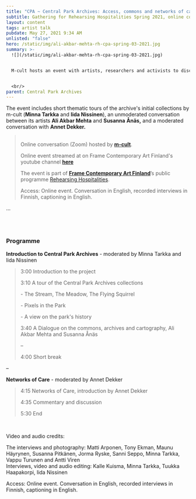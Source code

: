 ```yaml
---
title: "CPA ~ Central Park Archives: Access, commons and networks of care"
subtitle: Gathering for Rehearsing Hospitalities Spring 2021, online conversation 3
layout: content
tags: artist talk
pubdate: May 27, 2021 9:34 AM
unlisted: "false"
hero: /static/img/ali-akbar-mehta-rh-cpa-spring-03-2021.jpg
summary: >-
  ![](/static/img/ali-akbar-mehta-rh-cpa-spring-03-2021.jpg)


  M-cult hosts an event with artists, researchers and activists to discuss notions of access within contexts of urban spaces and online resources. How to think about care, commoning and governance in these hybrid networks of social, ecological and digital?


  <br/>
parent: Central Park Archives
---
```

The event includes short thematic tours of the archive's initial collections by m-cult (**Minna Tarkka** and **Iida Nissinen**), an unmoderated conversation between its artists **Ali Akbar Mehta** and **Susanna** **Ånäs,** and a moderated conversation with **Annet Dekker.**

> \
> Online conversation (Zoom) hosted by **[m-cult](https://www.m-cult.org/index.php/news/gathering-rehearsing-hospitalities-central-park-archives-programme-may-27)**.
>
> Online event streamed at [](https://www.youtube.com/channel/UCO9Hbe3QEddu3eIpuq4nm3Q?fbclid=IwAR3ypuREnY_wONLKO-U_IvaNcMG1nI04vAMvrjpQ-HPXwLw2XAS8D95YGxo)on Frame Contemporary Art Finland's youtube channel **[here](https://www.youtube.com/channel/UCO9Hbe3QEddu3eIpuq4nm3Q)**
>
> The event is part of **[Frame Contemporary Art Finland](https://frame-finland.fi/en/)**’s public programme [Rehearsing Hospitalities](https://frame-finland.fi/en/programme/rehearsing-hospitalities/gathering-for-rehearsing-hospitalities-spring-2021/).
>
> Access: Online event. Conversation in English, recorded interviews in Finnish, captioning in English.

...

\
<br/>

### Programme

**Introduction to Central Park Archives** - moderated by Minna Tarkka and Iida Nissinen

> 3:00 Introduction to the project
>
> 3:10 A tour of the Central Park Archives collections
>
> \- The Stream, The Meadow, The Flying Squirrel
>
> \- Pixels in the Park
>
> \- A view on the park's history
>
> 3:40 A Dialogue on the commons, archives and cartography, Ali Akbar Mehta and Susanna Ånäs
>
> –
>
> 4:00 Short break

–

**Networks of Care** - moderated by Annet Dekker

> 4:15 Networks of Care, introduction by Annet Dekker
>
> 4:35 Commentary and discussion
>
> 5:30 End

<br/>

Video and audio credits:

The interviews and photography: Matti Arponen, Tony Ekman, Maunu Häyrynen, Susanna Pitkänen, Jorma Ryske, Sanni Seppo, Minna Tarkka, Vappu Turunen and Antti Viren\
Interviews, video and audio editing: Kalle Kuisma, Minna Tarkka, Tuukka Haapakorpi, Iida Nissinen

Access: Online event. Conversation in English, recorded interviews in Finnish, captioning in English.
